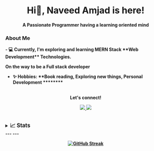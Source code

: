 <!-- - 👋 Hi, I’m @Naveed-Amjad
- 👀 I’m interested in Web development. currently I'm working in MERN stack.
- 🌱 I’m currently learning backend development.
- 💞️ I’m looking to collaborate on web developemnt technologies.
- 📫 Ask me anything related to the technologies I'm working in, I will be more than happy to help.
-    You can reach me at email, naveedamjad1620@gmail.com or Linked https://www.linkedin.com/in/naveed-amjad-53897717b/.
 -->
 <h1 align="center">Hi👋, Naveed Amjad is here!</h1>
<h4 align="center">A Passionate <b>Programmer<b> having a learning oriented mind</h4>
<h3>About Me</h3>
- 💻 Currently, I'm exploring and learning MERN Stack **Web Development** Technologies.
<!---

--->
<!-- - 📝 I'm regularly writing articles about Techonology & Personal Development on [Medium](https://talhatariq-tt.medium.com/) -->
On the way to be a Full stack developer

- ✨ Hobbies: **Book reading, Exploring new things, Personal Development ********<br><br>
<!-- - ✨ Hobbies: **Teaching, Book reading, Blogging, and Overthinking**<br><br> -->
<!-- ![Talha](https://komarev.com/ghpvc/?username=TT-talhatariq&style=flat-square) -->


<div align="center">
<p align="center">Let's connect!</p>
<a href="https://www.linkedin.com/in/naveed-amjad-53897717b/">
    <img src="https://img.shields.io/badge/linkedin-%230077B5.svg?&style=for-the-badge&logo=linkedin&logoColor=white" />
</a>
<!-- <a href="https://web.facebook.com/profile.php?id=100027270442218">
    <img src="https://img.shields.io/badge/Facebook-1877F2?style=for-the-badge&logo=facebook&logoColor=white" />
</a> -->
<!-- <a href="https://twitter.com/Talha_Tariq_TT/">
    <img src="https://img.shields.io/badge/Twitter-1DA1F2?style=for-the-badge&logo=twitter&logoColor=white" />
</a> -->
<!-- <a href="https://www.instagram.com/talha_tariq_tt/?hl=en">
    <img src="https://img.shields.io/badge/Instagram-E4405F?style=for-the-badge&logo=instagram&logoColor=white" />
</a> -->
<a href = "mailto: naveedamjad1620@gmail.com">
    <img src="https://img.shields.io/badge/Email-12100E?style=for-the-badge&logo=medium&logoColor=white" />
</a>
</div>
<br><br>
    
<details>
<summary><big><strong>📈 Stats</big></summary>
    
![Talha's GitHub stats](https://github-readme-stats.vercel.app/api?username=Naveed-Amjad&show_icons=true&theme=radical)&nbsp;&nbsp;&nbsp;&nbsp;[![Top Languages](https://github-readme-stats.vercel.app/api/top-langs/?username=Naveed-Amjad&layout=compact&theme=radical&custom_title=Most%20Used%20Languages%20In%20Repos&langs_count=8&count_private=true)](https://github.com/anuraghazra/github-readme-stats)
</details>
---
<!-- <details>
<summary><big><strong>📝 Blogs</big></summary>
- [How’s Naming Techniques can Help You in Writing Readable Code?](https://medium.com/nerd-for-tech/hows-the-better-naming-can-help-you-in-programming-d19e1ad7246d)
- [How’s the cin Object & Insertion (>>) Operator Work in Backend in C++?](https://medium.com/learn-and-grow/hows-the-cin-object-insertion-operator-works-in-backend-in-c-647ff4ec03da)
    
- [Importance of Data Structures & Free Resources to Learn it.](https://medium.com/learn-and-grow/importance-of-data-structures-free-resources-to-learn-it-84352af32fa9)
 
 - [Stack ADT](https://talhatariq-tt.medium.com/stack-adt-fcb0da7ba520)
    
   
 </details>  -->
 ---
<div align="center">
    
[![GitHub Streak](http://github-readme-streak-stats.herokuapp.com?user=Naveed-Amjad&date_format=M%20j%5B%2C%20Y%5D)](https://git.io/streak-stats) 
    
</div>
     <br>
